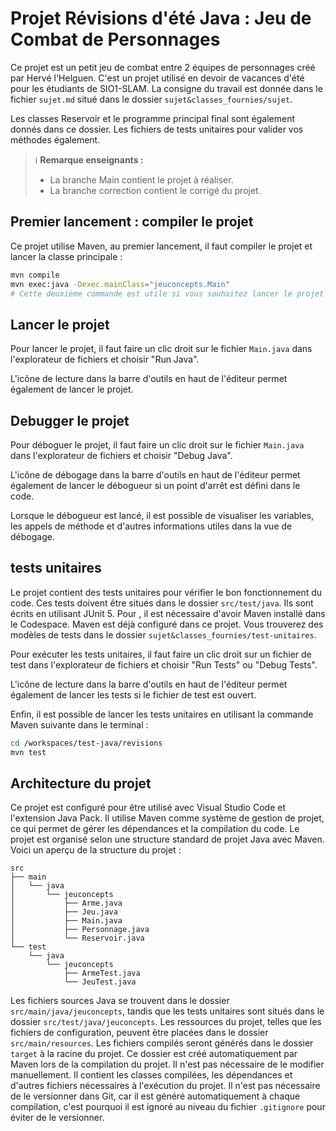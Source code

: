 # Projet Révisions d'été Java : Jeu de Combat de Personnages

Ce projet est un petit jeu de combat entre 2 équipes de personnages créé par Hervé l'Helguen.
C'est un projet utilisé en devoir de vacances d'été pour les étudiants de SIO1-SLAM. La consigne du travail est donnée dans le fichier `sujet.md` situé dans le dossier `sujet&classes_fournies/sujet`.

Les classes Reservoir et le programme principal final sont également donnés dans ce dossier. Les fichiers de tests unitaires pour valider vos méthodes également.

> ℹ️ **Remarque enseignants :**
> - La branche Main contient le projet à réaliser.
> - La branche correction contient le corrigé du projet.


## Premier lancement : compiler le projet
Ce projet utilise Maven, au premier lancement, il faut compiler le projet et lancer la classe principale :
```bash
mvn compile
mvn exec:java -Dexec.mainClass="jeuconcepts.Main"
# Cette deuxième commande est utile si vous souhaitez lancer le projet depuis un terminal, sans passer par l'éditeur. Si vous utilisez Visual Studio Code, le bouton "Run Java" ou le clic droit sur Main.java suffisent.
```
## Lancer le projet
Pour lancer le projet, il faut faire un clic droit sur le fichier `Main.java` dans l'explorateur de fichiers et choisir "Run Java".

L'icône de lecture dans la barre d'outils en haut de l'éditeur permet également de lancer le projet.

## Debugger le projet
Pour déboguer le projet, il faut faire un clic droit sur le fichier `Main.java` dans l'explorateur de fichiers et choisir "Debug Java".

L'icône de débogage dans la barre d'outils en haut de l'éditeur permet également de lancer le débogueur si un point d'arrêt est défini dans le code.

Lorsque le débogueur est lancé, il est possible de visualiser les variables, les appels de méthode et d'autres informations utiles dans la vue de débogage.

## tests unitaires
Le projet contient des tests unitaires pour vérifier le bon fonctionnement du code. Ces tests doivent être situés dans le dossier `src/test/java`. Ils sont écrits en utilisant JUnit 5.
Pour , il est nécessaire d'avoir Maven installé dans le Codespace. Maven est déjà configuré dans ce projet.
Vous trouverez des modèles de tests dans le dossier `sujet&classes_fournies/test-unitaires`.

Pour exécuter les tests unitaires, il faut faire un clic droit sur un fichier de test dans l'explorateur de fichiers et choisir "Run Tests" ou "Debug Tests".

L'icône de lecture dans la barre d'outils en haut de l'éditeur permet également de lancer les tests si le fichier de test est ouvert.

Enfin, il est possible de lancer les tests unitaires en utilisant la commande Maven suivante dans le terminal :
```bash
cd /workspaces/test-java/revisions
mvn test
```

## Architecture du projet
Ce projet est configuré pour être utilisé avec Visual Studio Code et l'extension Java Pack. Il utilise Maven comme système de gestion de projet, ce qui permet de gérer les dépendances et la compilation du code.
Le projet est organisé selon une structure standard de projet Java avec Maven. Voici un aperçu de la structure du projet :

```
src
├── main
│   └── java
│       └── jeuconcepts
│           ├── Arme.java
│           ├── Jeu.java
│           ├── Main.java
│           ├── Personnage.java
│           └── Reservoir.java
└── test
    └── java
        └── jeuconcepts
            ├── ArmeTest.java
            └── JeuTest.java
```


Les fichiers sources Java se trouvent dans le dossier `src/main/java/jeuconcepts`, tandis que les tests unitaires sont situés dans le dossier `src/test/java/jeuconcepts`.
Les ressources du projet, telles que les fichiers de configuration, peuvent être placées dans le dossier `src/main/resources`.
Les fichiers compilés seront générés dans le dossier `target` à la racine du projet. Ce dossier est créé automatiquement par Maven lors de la compilation du projet. Il n'est pas nécessaire de le modifier manuellement. Il contient les classes compilées, les dépendances et d'autres fichiers nécessaires à l'exécution du projet. Il n'est pas nécessaire de le versionner dans Git, car il est généré automatiquement à chaque compilation, c'est pourquoi il est ignoré au niveau du fichier `.gitignore` pour éviter de le versionner.

